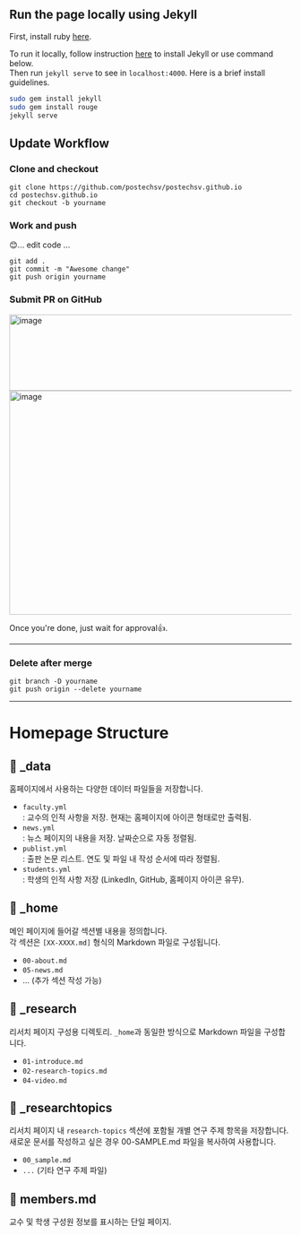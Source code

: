 ## Run the page locally using Jekyll
First, install ruby [here](https://www.ruby-lang.org/en/documentation/installation/).  

To run it locally, follow instruction [here](https://jekyllrb.com/) to install Jekyll or use command below.  
Then run `jekyll serve` to see in `localhost:4000`. Here is a brief install guidelines.  

```bash
sudo gem install jekyll
sudo gem install rouge
jekyll serve
```


## Update Workflow
### Clone and checkout
```
git clone https://github.com/postechsv/postechsv.github.io
cd postechsv.github.io
git checkout -b yourname
```

### Work and push
😊... edit code ...

```
git add .
git commit -m "Awesome change"
git push origin yourname
```

### Submit PR on GitHub
<img width="800" height="136" alt="image" src="https://github.com/user-attachments/assets/e4779023-79c2-4420-9539-64cf35c69554" />

<img width="700" height="400" alt="image" src="https://github.com/user-attachments/assets/6784431a-b675-434b-a849-70eb875f2ee9" />

Once you're done, just wait for approval👍.

---

### Delete after merge
```
git branch -D yourname
git push origin --delete yourname
```

---
# Homepage Structure

## 📁 _data
홈페이지에서 사용하는 다양한 데이터 파일들을 저장합니다.

- `faculty.yml`  
  : 교수의 인적 사항을 저장. 현재는 홈페이지에 아이콘 형태로만 출력됨.
- `news.yml`  
  : 뉴스 페이지의 내용을 저장. 날짜순으로 자동 정렬됨.
- `publist.yml`  
  : 출판 논문 리스트. 연도 및 파일 내 작성 순서에 따라 정렬됨.
- `students.yml`  
  : 학생의 인적 사항 저장 (LinkedIn, GitHub, 홈페이지 아이콘 유무).

## 📁 _home
메인 페이지에 들어갈 섹션별 내용을 정의합니다.  
각 섹션은 `[XX-XXXX.md]` 형식의 Markdown 파일로 구성됩니다.

- `00-about.md`  
- `05-news.md`  
- … (추가 섹션 작성 가능)

## 📁 _research
리서치 페이지 구성용 디렉토리. `_home`과 동일한 방식으로 Markdown 파일을 구성합니다.

- `01-introduce.md`  
- `02-research-topics.md`  
- `04-video.md`

## 📁 _researchtopics
리서치 페이지 내 `research-topics` 섹션에 포함될 개별 연구 주제 항목을 저장합니다. 새로운 문서를 작성하고 싶은 경우 00-SAMPLE.md 파일을 복사하여 사용합니다.

- `00_sample.md`  
- `...` (기타 연구 주제 파일)

## 📄 members.md
교수 및 학생 구성원 정보를 표시하는 단일 페이지.
